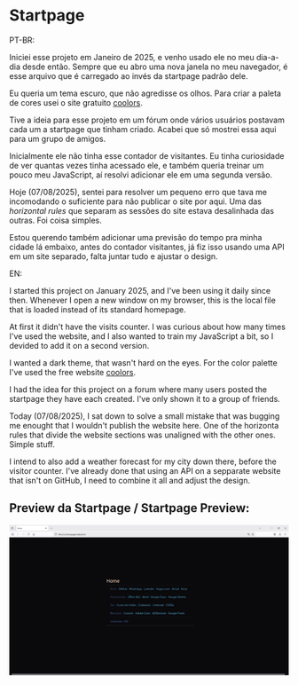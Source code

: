 # Startpage

PT-BR:

Iniciei esse projeto em Janeiro de 2025, e venho usado ele no meu dia-a-dia desde então. Sempre que eu abro uma nova janela no meu navegador, é esse arquivo que é carregado ao invés da startpage padrão dele.

Eu queria um tema escuro, que não agredisse os olhos. Para criar a paleta de cores usei o site gratuito [coolors](https://coolors.co/6ccff6-2d3047-e0ca3c-a799b7).  

Tive a ideia para esse projeto em um fórum onde vários usuários postavam cada um a startpage que tinham criado. Acabei que só mostrei essa aqui para um grupo de amigos.

Inicialmente ele não tinha esse contador de visitantes. Eu tinha curiosidade de ver quantas vezes tinha acessado ele, e também queria treinar um pouco meu JavaScript, aí resolvi adicionar ele em uma segunda versão.

Hoje (07/08/2025), sentei para resolver um pequeno erro que tava me incomodando o suficiente para não publicar o site por aqui. Uma das _horizontal rules_ que separam as sessões do site estava desalinhada das outras. Foi coisa simples.

Estou querendo também adicionar uma previsão do tempo pra minha cidade lá embaixo, antes do contador visitantes, já fiz isso usando uma API em um site separado, falta juntar tudo e ajustar o design.

EN:

I started this project on January 2025, and I've been using it daily since then. Whenever I open a new window on my browser, this is the local file that is loaded instead of its standard homepage.

At first it didn't have the visits counter. I was curious about how many times I've used the website, and I also wanted to train my JavaScript a bit, so I devided to add it on a second version.

I wanted a dark theme, that wasn't hard on the eyes. For the color palette I've used the free website [coolors](https://coolors.co/6ccff6-2d3047-e0ca3c-a799b7).

I had the idea for this project on a forum where many users posted the startpage they have each created. I've only shown it to a group of friends.

Today (07/08/2025), I sat down to solve a small mistake that was bugging me enought that I wouldn't publish the website here. One of the horizonta rules that divide the website sections was unaligned with the other ones. Simple stuff.

I intend to also add a weather forecast for my city down there, before the visitor counter. I've already done that using an API on a sepparate website that isn't on GitHub, I need to combine it all and adjust the design.

## Preview da Startpage / Startpage Preview:

![Print Screen da Startpage - Um site com fundo preto, dividido em sessões horizontais com links azuis, lá embaixo, tem um contador de visitantes / Screenshot from Startpage - A website with a dark background, divided into horizontal sections with blue hyperlinks, down there, there is a visitor counter](startpage.png)
